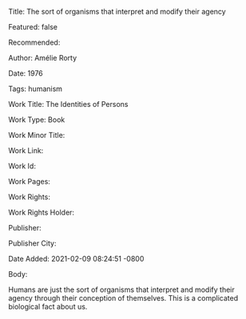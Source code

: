 Title: The sort of organisms that interpret and modify their agency

Featured: false

Recommended: 

Author: Amélie Rorty

Date: 1976

Tags: humanism

Work Title: The Identities of Persons

Work Type: Book

Work Minor Title:  

Work Link: 

Work Id:  

Work Pages:  

Work Rights:  

Work Rights Holder:  

Publisher:  

Publisher City:  

Date Added: 2021-02-09 08:24:51 -0800

Body:

Humans are just the sort of organisms that interpret and modify their agency through their conception of themselves. This is a complicated biological fact about us.


